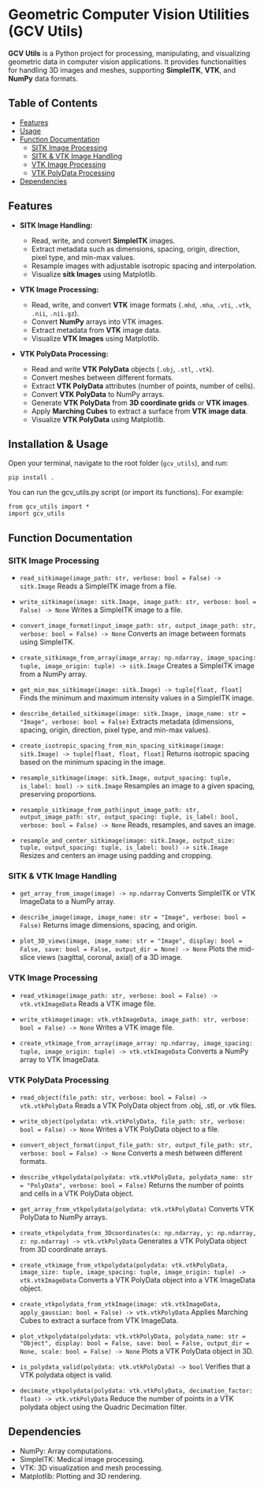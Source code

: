 # Geometric Computer Vision Utilities (GCV Utils)

**GCV Utils** is a Python project for processing, manipulating, and visualizing geometric data in computer vision applications. It provides functionalities for handling 3D images and meshes, supporting **SimpleITK**, **VTK**, and **NumPy** data formats. 

## Table of Contents
- [Features](#features)
- [Usage](#usage)
- [Function Documentation](#function-documentation)
  - [SITK Image Processing](#sitk-image-processing)
  - [SITK & VTK Image Handling](#sitk--vtk-image-handling)
  - [VTK Image Processing](#vtk-image-processing)
  - [VTK PolyData Processing](#vtk-polydata-processing)
- [Dependencies](#dependencies)

## Features
- **SITK Image Handling:**
  - Read, write, and convert **SimpleITK** images.
  - Extract metadata such as dimensions, spacing, origin, direction, pixel type, and min-max values.
  - Resample images with adjustable isotropic spacing and interpolation.
  - Visualize **sitk Images** using Matplotlib.

- **VTK Image Processing:**
  - Read, write, and convert **VTK** image formats (`.mhd`, `.mha`, `.vti`, `.vtk`, `.nii`, `.nii.gz`).
  - Convert **NumPy** arrays into VTK images.
  - Extract metadata from **VTK** image data.
  - Visualize **VTK Images** using Matplotlib.

- **VTK PolyData Processing:**
  - Read and write **VTK PolyData** objects (`.obj`, `.stl`, `.vtk`).
  - Convert meshes between different formats.
  - Extract **VTK PolyData** attributes (number of points, number of cells).
  - Convert **VTK PolyData** to NumPy arrays.
  - Generate **VTK PolyData** from **3D coordinate grids** or **VTK images**.
  - Apply **Marching Cubes** to extract a surface from **VTK image data**.
  - Visualize **VTK PolyData** using Matplotlib.

## Installation & Usage

Open your terminal, navigate to the root folder (`gcv_utils`), and run:

```
pip install .
```

You can run the gcv_utils.py script (or import its functions). For example:

```
from gcv_utils import *
import gcv_utils
```

## Function Documentation
### SITK Image Processing
- ```read_sitkimage(image_path: str, verbose: bool = False) -> sitk.Image```
Reads a SimpleITK image from a file.

- ```write_sitkimage(image: sitk.Image, image_path: str, verbose: bool = False) -> None```
Writes a SimpleITK image to a file.

- ```convert_image_format(input_image_path: str, output_image_path: str, verbose: bool = False) -> None```
Converts an image between formats using SimpleITK.

- ```create_sitkimage_from_array(image_array: np.ndarray, image_spacing: tuple, image_origin: tuple) -> sitk.Image```
Creates a SimpleITK image from a NumPy array.

- ```get_min_max_sitkimage(image: sitk.Image) -> tuple[float, float]```
Finds the minimum and maximum intensity values in a SimpleITK image.

- ```describe_detailed_sitkimage(image: sitk.Image, image_name: str = "Image", verbose: bool = False)```
Extracts metadata (dimensions, spacing, origin, direction, pixel type, and min-max values).

- ```create_isotropic_spacing_from_min_spacing_sitkimage(image: sitk.Image) -> tuple[float, float, float]```
Returns isotropic spacing based on the minimum spacing in the image.

- ```resample_sitkimage(image: sitk.Image, output_spacing: tuple, is_label: bool) -> sitk.Image```
Resamples an image to a given spacing, preserving proportions.

- ```resample_sitkimage_from_path(input_image_path: str, output_image_path: str, output_spacing: tuple, is_label: bool, verbose: bool = False) -> None```
Reads, resamples, and saves an image.

- ```resample_and_center_sitkimage(image: sitk.Image, output_size: tuple, output_spacing: tuple, is_label: bool) -> sitk.Image ```
Resizes and centers an image using padding and cropping.

### SITK & VTK Image Handling
- ```get_array_from_image(image) -> np.ndarray```
Converts SimpleITK or VTK ImageData to a NumPy array.

- ```describe_image(image, image_name: str = "Image", verbose: bool = False)```
Returns image dimensions, spacing, and origin.

- ```plot_3D_views(image, image_name: str = "Image", display: bool = False, save: bool = False, output_dir = None) -> None```
Plots the mid-slice views (sagittal, coronal, axial) of a 3D image.

### VTK Image Processing
- ```read_vtkimage(image_path: str, verbose: bool = False) -> vtk.vtkImageData```
Reads a VTK image file.

- ```write_vtkimage(image: vtk.vtkImageData, image_path: str, verbose: bool = False) -> None```
Writes a VTK image file.

- ```create_vtkimage_from_array(image_array: np.ndarray, image_spacing: tuple, image_origin: tuple) -> vtk.vtkImageData```
Converts a NumPy array to VTK ImageData.

### VTK PolyData Processing
- ```read_object(file_path: str, verbose: bool = False) -> vtk.vtkPolyData```
Reads a VTK PolyData object from .obj, .stl, or .vtk files.

- ```write_object(polydata: vtk.vtkPolyData, file_path: str, verbose: bool = False) -> None```
Writes a VTK PolyData object to a file.

- ```convert_object_format(input_file_path: str, output_file_path: str, verbose: bool = False) -> None```
Converts a mesh between different formats.

- ```describe_vtkpolydata(polydata: vtk.vtkPolyData, polydata_name: str = "PolyData", verbose: bool = False)```
Returns the number of points and cells in a VTK PolyData object.

- ```get_array_from_vtkpolydata(polydata: vtk.vtkPolyData)```
Converts VTK PolyData to NumPy arrays.

- ```create_vtkpolydata_from_3Dcoordinates(x: np.ndarray, y: np.ndarray, z: np.ndarray) -> vtk.vtkPolyData```
Generates a VTK PolyData object from 3D coordinate arrays.

- ```create_vtkimage_from_vtkpolydata(polydata: vtk.vtkPolyData, image_size: tuple, image_spacing: tuple, image_origin: tuple) -> vtk.vtkImageData```
Converts a VTK PolyData object into a VTK ImageData object.

- ```create_vtkpolydata_from_vtkImage(image: vtk.vtkImageData, apply_gaussian: bool = False) -> vtk.vtkPolyData```
Applies Marching Cubes to extract a surface from VTK ImageData.

- ```plot_vtkpolydata(polydata: vtk.vtkPolyData, polydata_name: str = "Object", display: bool = False, save: bool = False, output_dir = None, scale: bool = False) -> None```
Plots a VTK PolyData object in 3D.

- ```is_polydata_valid(polydata: vtk.vtkPolyData) -> bool```
Verifies that a VTK polydata object is valid.

- ```decimate_vtkpolydata(polydata: vtk.vtkPolyData, decimation_factor: float) -> vtk.vtkPolyData```
Reduce the number of points in a VTK polydata object using the Quadric Decimation filter.


## Dependencies
- NumPy: Array computations.
- SimpleITK: Medical image processing.
- VTK: 3D visualization and mesh processing.
- Matplotlib: Plotting and 3D rendering.